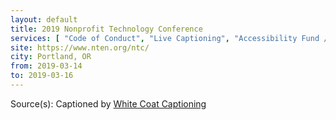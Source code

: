 ```yaml
---
layout: default
title: 2019 Nonprofit Technology Conference
services: [ "Code of Conduct", "Live Captioning", "Accessibility Fund / Pledge / Statement", "Financial Aid / Scholarships", "Mobility Access", "Reserved Seating Near Stage", "Blind / Vision Access", "Sign Language Interpreting", "Sign Language Interpreting on Request", "Nursing / Pumping Room", "Quiet/Rest Area", "Dietary Accommodation", "Restrooms: All-Gender / Gender-Neutral", "Service Animals Welcome", "Recovery Meeting" ]
site: https://www.nten.org/ntc/
city: Portland, OR
from: 2019-03-14
to: 2019-03-16
---
```


Source(s): Captioned by [White Coat Captioning](http://www.whitecoatcaptioning.com/)